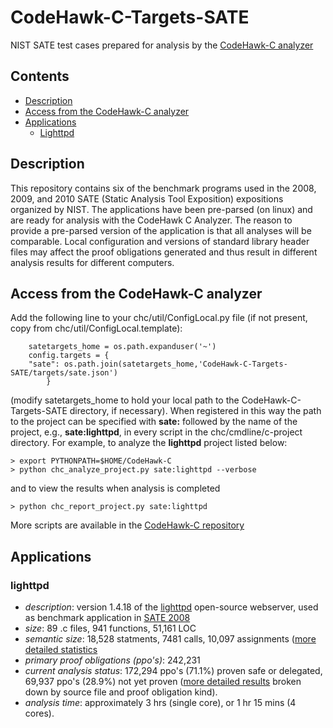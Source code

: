 # CodeHawk-C-Targets-SATE
NIST SATE test cases prepared for analysis by the
[CodeHawk-C analyzer](https://github.com/kestreltechnology/CodeHawk-C)

## Contents
- [Description](#description)
- [Access from the CodeHawk-C analyzer](#access-from-the-codehawk-c-analyzer)
- [Applications](#applications)
  - [Lighttpd](#lighttpd)

## Description
This repository contains six of the benchmark programs used in the
2008, 2009, and 2010 SATE (Static Analysis Tool Exposition)
expositions organized by NIST. The applications have been pre-parsed
(on linux) and are ready for analysis with the CodeHawk C Analyzer.
The reason to provide a pre-parsed
version of the application is that all analyses will be
comparable. Local configuration and versions of standard
library header files may affect the proof obligations generated
and thus result in different analysis results for different
computers.

## Access from the CodeHawk-C analyzer

Add the following line to your chc/util/ConfigLocal.py file (if not
present, copy from chc/util/ConfigLocal.template):
```
    satetargets_home = os.path.expanduser('~')
    config.targets = {
    "sate": os.path.join(satetargets_home,'CodeHawk-C-Targets-SATE/targets/sate.json')
        }
```
(modify satetargets_home to hold your local path to the
CodeHawk-C-Targets-SATE directory, if necessary).
When registered in this way the
path
to the project can be specified with **sate:** followed by the name
of the project, e.g., **sate:lighttpd**, in every
script in the chc/cmdline/c-project directory. For example, to analyze
the **lighttpd** project listed below:
```
> export PYTHONPATH=$HOME/CodeHawk-C
> python chc_analyze_project.py sate:lighttpd --verbose
```
and to view the results when analysis is completed
```
> python chc_report_project.py sate:lighttpd
```
More scripts are available in the
[CodeHawk-C repository](https://github.com/kestreltechnology/CodeHawk-C/blob/master/chc/cmdline/c-project)


## Applications

### lighttpd

- *description*: version 1.4.18 of the
  [lighttpd](https://www.lighttpd.net) open-source webserver, used as
  benchmark application in
  [SATE 2008](https://samate.nist.gov/SATE2008.html)
- *size*: 89 .c files, 941 functions, 51,161 LOC
- *semantic size*: 18,528 statments, 7481 calls, 10,097 assignments
  ([more detailed statistics](targets/2008/lighttpd/latestresults/projectstats.txt)
- *primary proof obligations (ppo's)*: 242,231
- *current analysis status*: 172,294 ppo's (71.1%) proven safe or
  delegated, 69,937 ppo's (28.9%) not yet proven
  ([more detailed results](targets/2008/lighttpd/latestresults/summaryresults.txt)
  broken down by source file and proof obligation kind).
- *analysis time*: approximately 3 hrs (single core), or 1 hr 15 mins
  (4 cores).

